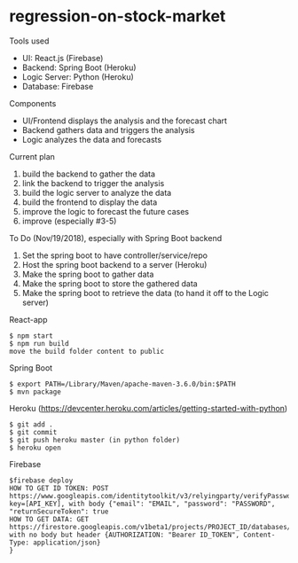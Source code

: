 # regression-on-stock-market

Tools used
* UI: React.js (Firebase)
* Backend: Spring Boot (Heroku)
* Logic Server: Python (Heroku)
* Database: Firebase

Components
- UI/Frontend displays the analysis and the forecast chart
- Backend gathers data and triggers the analysis
- Logic analyzes the data and forecasts


Current plan
1. build the backend to gather the data
2. link the backend to trigger the analysis
3. build the logic server to analyze the data
4. build the frontend to display the data
5. improve the logic to forecast the future cases
6. improve (especially #3-5)


To Do (Nov/19/2018), especially with Spring Boot backend
1. Set the spring boot to have controller/service/repo
2. Host the spring boot backend to a server (Heroku)
3. Make the spring boot to gather data
4. Make the spring boot to store the gathered data
5. Make the spring boot to retrieve the data (to hand it off to the Logic server)


React-app
```
$ npm start
$ npm run build
move the build folder content to public
```

Spring Boot
```
$ export PATH=/Library/Maven/apache-maven-3.6.0/bin:$PATH
$ mvn package
```

Heroku (https://devcenter.heroku.com/articles/getting-started-with-python)
```
$ git add .
$ git commit
$ git push heroku master (in python folder)
$ heroku open
```

Firebase
```
$firebase deploy
HOW TO GET ID TOKEN: POST https://www.googleapis.com/identitytoolkit/v3/relyingparty/verifyPassword?key=[API_KEY], with body {"email": "EMAIL", "password": "PASSWORD", "returnSecureToken": true
HOW TO GET DATA: GET https://firestore.googleapis.com/v1beta1/projects/PROJECT_ID/databases/(default)/documents/COLLECTION_NAME/DOCUMENT_NAME, with no body but header {AUTHORIZATION: "Bearer ID_TOKEN", Content-Type: application/json}
}
```
